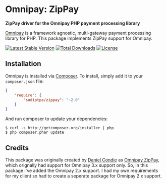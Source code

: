 # Omnipay: ZipPay

**ZipPay driver for the Omnipay PHP payment processing library**

[Omnipay](https://github.com/thephpleague/omnipay) is a framework agnostic, multi-gateway payment
processing library for PHP. This package implements ZipPay support for Omnipay.

[![Latest Stable Version](https://poser.pugx.org/sudiptpa/zippay/v/stable)](https://packagist.org/packages/sudiptpa/zippay)
[![Total Downloads](https://poser.pugx.org/sudiptpa/zippay/downloads)](https://packagist.org/packages/sudiptpa/zippay)
[![License](https://poser.pugx.org/sudiptpa/zippay/license)](https://packagist.org/packages/sudiptpa/zippay)

## Installation

Omnipay is installed via [Composer](http://getcomposer.org/). To install, simply add it
to your `composer.json` file:

```json
{
    "require": {
        "sudiptpa/zippay": "~2.0"
    }
}
```

And run composer to update your dependencies:

    $ curl -s http://getcomposer.org/installer | php
    $ php composer.phar update

## Credits

This package was originally created by [Daniel Condie](https://github.com/dcon138) as [Omnipay ZipPay](https://github.com/ignited/omnipay-zippay), which orignally had support for Omnipay 3.x support only. So, in this package i've added the Omnipay 2.x support. I had my own requirements for my client so had to create a seperate package for Omnipay 2.x support.

